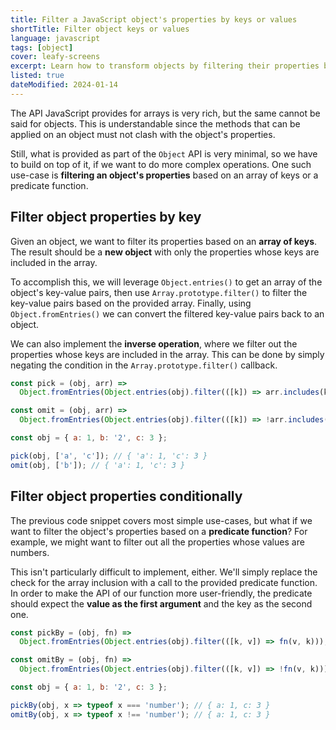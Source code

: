 ```yaml
---
title: Filter a JavaScript object's properties by keys or values
shortTitle: Filter object keys or values
language: javascript
tags: [object]
cover: leafy-screens
excerpt: Learn how to transform objects by filtering their properties based on an array of keys or a predicate function.
listed: true
dateModified: 2024-01-14
---
```


The API JavaScript provides for arrays is very rich, but the same cannot be said for objects. This is understandable since the methods that can be applied on an object must not clash with the object's properties.

Still, what is provided as part of the `Object` API is very minimal, so we have to build on top of it, if we want to do more complex operations. One such use-case is **filtering an object's properties** based on an array of keys or a predicate function.

## Filter object properties by key

Given an object, we want to filter its properties based on an **array of keys**. The result should be a **new object** with only the properties whose keys are included in the array.

To accomplish this, we will leverage `Object.entries()` to get an array of the object's key-value pairs, then use `Array.prototype.filter()` to filter the key-value pairs based on the provided array. Finally, using `Object.fromEntries()` we can convert the filtered key-value pairs back to an object.

We can also implement the **inverse operation**, where we filter out the properties whose keys are included in the array. This can be done by simply negating the condition in the `Array.prototype.filter()` callback.

```js
const pick = (obj, arr) =>
  Object.fromEntries(Object.entries(obj).filter(([k]) => arr.includes(k)));

const omit = (obj, arr) =>
  Object.fromEntries(Object.entries(obj).filter(([k]) => !arr.includes(k)));

const obj = { a: 1, b: '2', c: 3 };

pick(obj, ['a', 'c']); // { 'a': 1, 'c': 3 }
omit(obj, ['b']); // { 'a': 1, 'c': 3 }
```

## Filter object properties conditionally

The previous code snippet covers most simple use-cases, but what if we want to filter the object's properties based on a **predicate function**? For example, we might want to filter out all the properties whose values are numbers.

This isn't particularly difficult to implement, either. We'll simply replace the check for the array inclusion with a call to the provided predicate function. In order to make the API of our function more user-friendly, the predicate should expect the **value as the first argument** and the key as the second one.

```js
const pickBy = (obj, fn) =>
  Object.fromEntries(Object.entries(obj).filter(([k, v]) => fn(v, k)));

const omitBy = (obj, fn) =>
  Object.fromEntries(Object.entries(obj).filter(([k, v]) => !fn(v, k)));

const obj = { a: 1, b: '2', c: 3 };

pickBy(obj, x => typeof x === 'number'); // { a: 1, c: 3 }
omitBy(obj, x => typeof x !== 'number'); // { a: 1, c: 3 }
```
